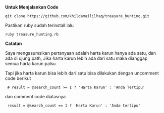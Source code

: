 **Untuk Menjalankan Code** 

`git clone https://github.com/khildamaililhaq/treasure_hunting.git`

Pastikan ruby sudah terinstall lalu

`ruby treasure_hunting.rb`

**Catatan**

Saya mengasumsikan pertanyaan adalah harta karun hanya ada satu, dan ada di ujung path, 
Jika harta karun lebih ada dari satu maka dianggap semua harta karun palsu

Tapi jika harta karun bisa lebih dari satu bisa dilakukan dengan uncomment code berikut

` # result = @search_count >= 1 ? 'Harta Karun' : 'Anda Tertipu'`

dan comment code diatasnya

` result = @search_count == 1 ? 'Harta Karun' : 'Anda tertipu'`
